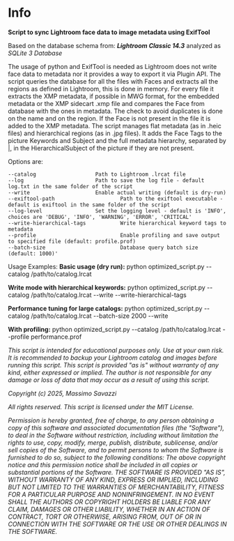 # Info

  

**Script to sync Lightroom face data to image metadata using ExifTool**

  

Based on the database schema from: ***Lightroom Classic 14.3*** analyzed as *SQLite 3 Database*

  

The usage of python and ExifTool is needed as Lightroom does not write face data to metadata nor it provides a way to export it via Plugin API.
The script queries the database for all the files with Faces and extracts all the regions as defined in Lightroom, this is done in memory. 
For every file it extracts the XMP metadata, if possible in MWG format, for the embedded metadata or the XMP sidecart .xmp file and compares the Face from database with the ones in metadata. The check to avoid duplicates is done on the name and on the region. If the Face is not present in the file it is added to the XMP metadata. The script manages flat metadata (as in .heic files) and hierarchical regions (as in .jpg files).
It adds the Face Tags to the picture Keywords and Subject and the full metadata hierarchy, separated by |, in the HierarchicalSubject of the picture if they are not present.

  

Options are:

    --catalog		            Path to Lightroom .lrcat file
    --log			            Path to save the log file - default log.txt in the same folder of the script
    --write			            Enable actual writing (default is dry-run)
    --exiftool-path                     Path to the exiftool executable - default is exiftool in the same folder of the script
    --log-level		            Set the logging level - default is 'INFO', choices are 'DEBUG', 'INFO', 'WARNING', 'ERROR', 'CRITICAL'
    --write-hierarchical-tags           Write hierarchical keyword tags to metadata
    --profile                           Enable profiling and save output to specified file (default: profile.prof)
    --batch-size                        Database query batch size (default: 1000)'

Usage Examples:
**Basic usage (dry run):**
    python optimized_script.py --catalog /path/to/catalog.lrcat

**Write mode with hierarchical keywords:**
    python optimized_script.py --catalog /path/to/catalog.lrcat --write --write-hierarchical-tags

**Performance tuning for large catalogs:**
    python optimized_script.py --catalog /path/to/catalog.lrcat --batch-size 2000 --write

**With profiling:**
    python optimized_script.py --catalog /path/to/catalog.lrcat --profile performance.prof


*This script is intended for educational purposes only. Use at your own risk.*
*It is recommended to backup your Lightroom catalog and images before running this script.*
*This script is provided "as is" without warranty of any kind, either expressed or implied.*
*The author is not responsible for any damage or loss of data that may occur as a result of using this script.*
   
*Copyright (c) 2025, Massimo Savazzi* 
   
*All rights reserved.*
*This script is licensed under the MIT License.*
   
  
*Permission is hereby granted, free of charge, to any person obtaining a copy of this software and associated documentation files (the "Software"), to deal in the Software without restriction, including without limitation the rights to use, copy, modify, merge, publish, distribute, sublicense, and/or sell copies of the Software, and to permit persons to whom the Software is furnished to do so, subject to the following conditions: The above copyright notice and this permission notice shall be included in all copies or substantial portions of the Software.*
*THE SOFTWARE IS PROVIDED "AS IS", WITHOUT WARRANTY OF ANY KIND, EXPRESS OR IMPLIED, INCLUDING BUT NOT LIMITED TO THE WARRANTIES OF MERCHANTABILITY, FITNESS FOR A PARTICULAR PURPOSE AND NONINFRINGEMENT. IN NO EVENT SHALL THE AUTHORS OR COPYRIGHT HOLDERS BE LIABLE FOR ANY CLAIM, DAMAGES OR OTHER LIABILITY, WHETHER IN AN ACTION OF CONTRACT, TORT OR OTHERWISE, ARISING FROM, OUT OF OR IN CONNECTION WITH THE SOFTWARE OR THE USE OR OTHER DEALINGS IN THE SOFTWARE.* 
